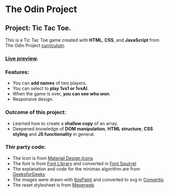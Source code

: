 # The Odin Project
## Project: Tic Tac Toe.
This is a Tic Tac Toe game created with **HTML**, **CSS**, and **JavaScript** from The Odin Project [curriculum](https://www.theodinproject.com/lessons/node-path-javascript-tic-tac-toe).
### [Live preview](https://dantenebris.github.io/Project-Tic-Tac-Toe/).
### Features:
- You can **add names** of two players.
- You can select to **play 1vs1 or 1vsAI**.
- When the game is over, **you can see who won**.
- Responsive design.
### Outcome of this project:
- Learned how to create a **shallow copy** of an array.
- Deepened knowledge of **DOM manipulation**, **HTML structure**, **CSS styling** and **JS functionality** in general.
### Thir party code:
- The Icon is from [Material Design Icons](https://materialdesignicons.com/)
- The font is from [Font Library](https://fontlibrary.org/) and converted in [Font Squirrel](https://www.fontsquirrel.com/tools/webfont-generator)
- The explanation and code for the minimax algorithm are from [GeeksforGeeks](https://www.geeksforgeeks.org/minimax-algorithm-in-game-theory-set-1-introduction/)
- The images were drawn with [IbisPaint](https://ibispaint.com) and converted to svg in [Convertio](https://convertio.co/)
- The reset stylesheet is from [Meyerweb](http://meyerweb.com/eric/tools/css/reset)
